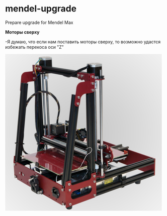 mendel-upgrade
==============

Prepare upgrade for Mendel Max

**Моторы сверху**

-Я думаю, что если нам поставить моторы сверху, то возможно удастся избежать перекоса оси "Z"

![Моторы сверху](mendelmax-2-0-kit-beta-3.jpeg)
